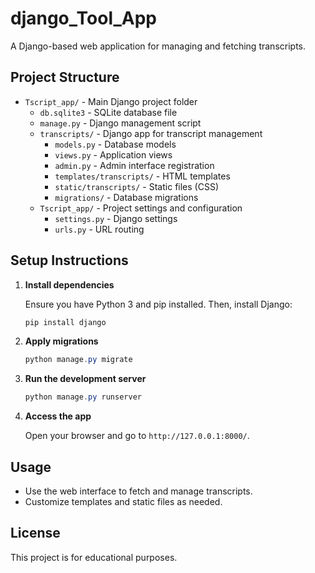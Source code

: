 # django_Tool_App

A Django-based web application for managing and fetching transcripts.

## Project Structure

- `Tscript_app/` - Main Django project folder
  - `db.sqlite3` - SQLite database file
  - `manage.py` - Django management script
  - `transcripts/` - Django app for transcript management
    - `models.py` - Database models
    - `views.py` - Application views
    - `admin.py` - Admin interface registration
    - `templates/transcripts/` - HTML templates
    - `static/transcripts/` - Static files (CSS)
    - `migrations/` - Database migrations
  - `Tscript_app/` - Project settings and configuration
    - `settings.py` - Django settings
    - `urls.py` - URL routing

## Setup Instructions

1. **Install dependencies**

   Ensure you have Python 3 and pip installed. Then, install Django:

   ```powershell
   pip install django
   ```

2. **Apply migrations**

   ```powershell
   python manage.py migrate
   ```

3. **Run the development server**

   ```powershell
   python manage.py runserver
   ```

4. **Access the app**

   Open your browser and go to `http://127.0.0.1:8000/`.

## Usage

- Use the web interface to fetch and manage transcripts.
- Customize templates and static files as needed.

## License

This project is for educational purposes.
